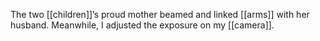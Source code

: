 The two [[children]]’s proud mother beamed and linked [[arms]] with her husband. 
Meanwhile, I adjusted the exposure on my [[camera]].